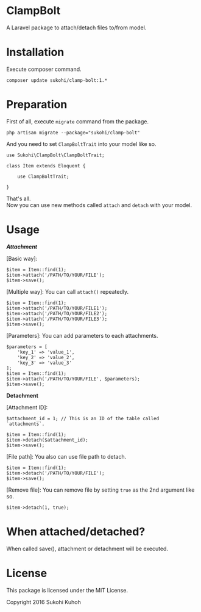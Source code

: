 # ClampBolt
A Laravel package to attach/detach files to/from model.

# Installation

Execute composer command.

    composer update sukohi/clamp-bolt:1.*

# Preparation

First of all, execute `migrate` command from the package.

    php artisan migrate --package="sukohi/clamp-bolt"

And you need to set `ClampBoltTrait` into your model like so.

    use Sukohi\ClampBolt\ClampBoltTrait;
    
    class Item extends Eloquent {
    
        use ClampBoltTrait;
        
    }
    
That's all.  
Now you can use new methods called `attach` and `detach` with your model.

# Usage

***Attachment***
    
[Basic way]:  
    
    $item = Item::find(1);
    $item->attach('/PATH/TO/YOUR/FILE');
    $item->save();

[Multiple way]: You can call `attach()` repeatedly.  

    $item = Item::find(1);
    $item->attach('/PATH/TO/YOUR/FILE1');
    $item->attach('/PATH/TO/YOUR/FILE2');
    $item->attach('/PATH/TO/YOUR/FILE3');
    $item->save();

[Parameters]: You can add parameters to each attachments.
    
    $parameters = [
        'key_1' => 'value_1', 
        'key_2' => 'value_2', 
        'key_3' => 'value_3'
    ];
    $item = Item::find(1);
    $item->attach('/PATH/TO/YOUR/FILE', $parameters);
    $item->save();

**Detachment**  

[Attachment ID]:

    $attachment_id = 1; // This is an ID of the table called `attachments`.

    $item = Item::find(1);
    $item->detach($attachment_id);
    $item->save();

[File path]: You also can use file path to detach.

    $item = Item::find(1);
    $item->detach('/PATH/TO/YOUR/FILE');
    $item->save();

[Remove file]: You can remove file by setting `true` as the 2nd argument like so.

    $item->detach(1, true);

# When attached/detached?

When called save(), attachment or detachment will be executed.

# License

This package is licensed under the MIT License.

Copyright 2016 Sukohi Kuhoh